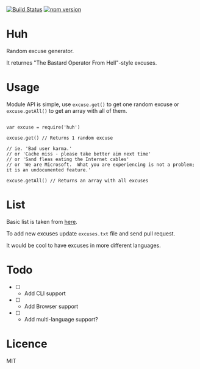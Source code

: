 [![Build Status](https://travis-ci.org/stojanovic/huh.svg)](https://travis-ci.org/stojanovic/huh)  [![npm version](https://badge.fury.io/js/huh.svg)](http://badge.fury.io/js/huh)

# Huh
Random excuse generator.

It returnes "The Bastard Operator From Hell"-style excuses.

# Usage

Module API is simple, use `excuse.get()` to get one random excuse or
`excuse.getAll()` to get an array with all of them.

```

var excuse = require('huh')

excuse.get() // Returns 1 random excuse

// ie. 'Bad user karma.'
// or 'Cache miss - please take better aim next time'
// or 'Sand fleas eating the Internet cables'
// or 'We are Microsoft.  What you are experiencing is not a problem; it is an undocumented feature.'

excuse.getAll() // Returns an array with all excuses

```

# List

Basic list is taken from [here](http://pages.cs.wisc.edu/~ballard/bofh/).

To add new excuses update `excuses.txt` file and send pull request.

It would be cool to have excuses in more different languages.

# Todo

- [ ] - Add CLI support
- [ ] - Add Browser support
- [ ] - Add multi-language support?

# Licence

MIT
